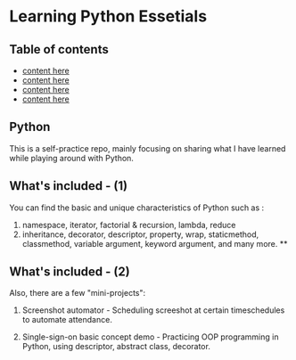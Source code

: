 # Learning Python Essetials

## Table of contents
- [content here]()
- [content here]()
- [content here]()
- [content here]()

## Python
This is a self-practice repo, mainly focusing on sharing what I have learned while playing around with Python.

## What's included - (1)
You can find the basic and unique characteristics of Python such as : 
1. namespace, iterator, factorial & recursion, lambda, reduce
2. inheritance, decorator, descriptor, property, wrap, staticmethod, classmethod, variable argument, keyword argument, and many more. **

## What's included - (2)
Also, there are a few "mini-projects": 

1. Screenshot automator - Scheduling screeshot at certain timeschedules to automate attendance. 

2. Single-sign-on basic concept demo - Practicing OOP programming in Python, using descriptor, abstract class, decorator. 